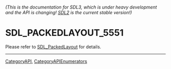 ###### (This is the documentation for SDL3, which is under heavy development and the API is changing! [SDL2](https://wiki.libsdl.org/SDL2/) is the current stable version!)
# SDL_PACKEDLAYOUT_5551

Please refer to [SDL_PackedLayout](SDL_PackedLayout) for details.

----
[CategoryAPI](CategoryAPI), [CategoryAPIEnumerators](CategoryAPIEnumerators)

